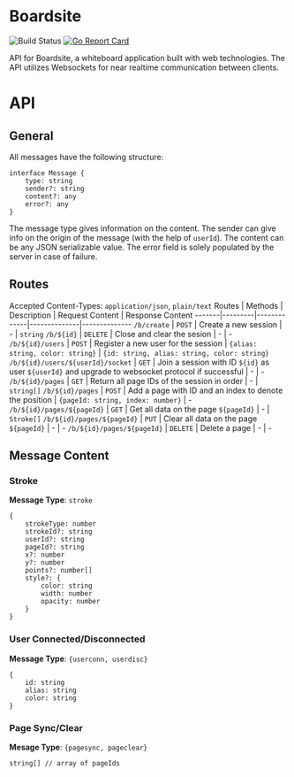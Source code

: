 # Boardsite
![Build Status](https://github.com/heat1q/boardsite/workflows/Boardsite%20CI/badge.svg)
[![Go Report Card](https://goreportcard.com/badge/github.com/heat1q/boardsite)](https://goreportcard.com/report/github.com/heat1q/boardsite)

API for Boardsite, a whiteboard application built with web technologies. The API utilizes Websockets for near realtime communication between clients. 

# API
## General
All messages have the following structure:
```
interface Message {
    type: string
    sender?: string
    content?: any
    error?: any
}
```
The message type gives information on the content. The sender can give info on the origin of the message (with the help of `userId`). The content can be any JSON serializable value. The error field is solely populated by the server in case of failure.

## Routes
Accepted Content-Types: `application/json`, `plain/text`
 Routes | Methods | Description | Request Content | Response Content
 -------|---------|-------------|--------------|--------------
 `/b/create` | `POST` | Create a new session | - | `string`
  `/b/${id}` | `DELETE` | Close and clear the sesion | - | -
 `/b/${id}/users` | `POST` | Register a new user for the session | `{alias: string, color: string}` | `{id: string, alias: string, color: string}`
 `/b/${id}/users/${userId}/socket` | `GET` | Join a session with ID `${id}` as user `${userId}` and upgrade to websocket protocol if successful | - | -
 `/b/${id}/pages` | `GET` | Return all page IDs of the session in order | - | `string[]`
 `/b/${id}/pages` | `POST` | Add a page with ID and an index to denote the position | `{pageId: string, index: number}` | -
 `/b/${id}/pages/${pageId}` | `GET` | Get all data on the page `${pageId}` | - | `Stroke[]`
 `/b/${id}/pages/${pageId}` | `PUT` | Clear all data on the page `${pageId}` | - | -
 `/b/${id}/pages/${pageId}` | `DELETE` | Delete a page | - | -

## Message Content
### Stroke 
**Message Type**: `stroke`
```
{
    strokeType: number
    strokeId?: string
    userId?: string
    pageId?: string
    x?: number
    y?: number
    points?: number[]
    style?: {
        color: string
        width: number
        opacity: number
    }
}
```

### User Connected/Disconnected
**Message Type**: `{userconn, userdisc}`
```
{
    id: string
    alias: string
    color: string
}
```

### Page Sync/Clear
**Mesage Type**: `{pagesync, pageclear}`
```
string[] // array of pageIds
```
